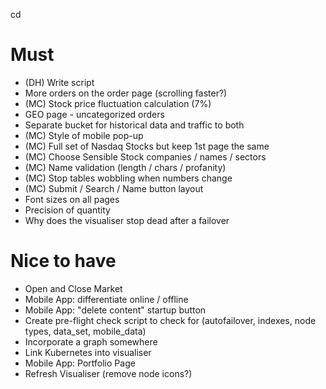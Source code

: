 cd

# Must

* (DH) Write script
* More orders on the order page (scrolling faster?)
* (MC) Stock price fluctuation calculation (7%)
* GEO page - uncategorized orders
* Separate bucket for historical data and traffic to both
* (MC) Style of mobile pop-up
* (MC) Full set of Nasdaq Stocks but keep 1st page the same
* (MC) Choose Sensible Stock companies / names / sectors
* (MC) Name validation (length / chars / profanity)
* (MC) Stop tables wobbling when numbers change
* (MC) Submit / Search / Name button layout
* Font sizes on all pages
* Precision of quantity
* Why does the visualiser stop dead after a failover


# Nice to have

* Open and Close Market
* Mobile App: differentiate online / offline
* Mobile App: "delete content" startup button
* Create pre-flight check script to check for (autofailover, indexes, node types, data_set, mobile_data)
* Incorporate a graph somewhere
* Link Kubernetes into visualiser
* Mobile App: Portfolio Page
* Refresh Visualiser (remove node icons?)
